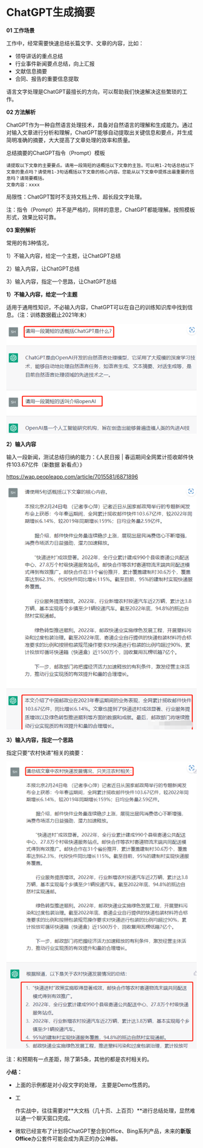 # ChatGPT生成摘要

**01 工作场景**

工作中，经常需要快速总结长篇文字、文章的内容，比如：

- 领导讲话的重点总结
- 行业事件新闻要点总结，向上汇报
- 文献信息摘要
- 合同、报告的重要信息提取

语言文字处理是ChatGPT最擅长的方向，可以帮助我们快速解决这些繁琐的工作。

**02 方法解析**

ChatGPT作为一种自然语言处理技术，具备对自然语言的理解和生成能力。通过对输入文章进行分析和理解，ChatGPT能够自动提取出关键信息和要点，并生成简明准确的摘要，大大提高了文章处理的效率和质量。

总结摘要的ChatGPT指令（Prompt）模板

```
请提取以下文章的主要要点。请用一段简短的话概括以下文章的主旨。可以用1-2句话总结以下文章的重点吗？请使用1-3句话概括以下文章的核心内容。您能从以下文章中提炼出最重要的信息吗？请简要概括。
文章内容：xxxx
```

局限性：ChatGPT暂时不支持文档上传、超长段文字处理。

注：指令（Prompt）并不是严格的，同样的意思，ChatGPT都能理解。按照模板形式，效果比较可靠。

**03 案例解析**

常用的有3种情况，

1）不输入内容，给定一个主题，让ChatGPT总结

2）输入内容，让ChatGPT总结

3）输入内容，指定一个思路，让ChatGPT总结

**1）不输入内容，给定一个主题**

适用于通用性知识，不必输入内容，ChatGPT可以在自己的训练知识库中找到信息。（注：训练数据截止2021年末）

<img src=".\chatgpt03_img01\image-20230227142550265.png">

**2）输入内容**

输入一段新闻，测试总结归纳的能力：《人民日报 | 春运期间全网累计揽收邮件快件103.67亿件（新数据 新看点）》

https://wap.peopleapp.com/article/7015581/6871896

<img src=".\chatgpt03_img01\image-20230227142715634.png">

**3）输入内容，指定一个思路**

指定只要“农村快递”相关的摘要：

<img src=".\chatgpt03_img01\image-20230227142735837.png">

注：和预期有一点差距，除了第5条，其他的都是农村相关的。

**小结：**

- 上面的示例都是对小段文字的处理， 主要是Demo性质的。
- 工
  
    作实战中，往往需要对**大文档（几十页、上百页）**进行总结处理，显然难以通一个聊天窗口完成。
    
- 微软已经宣布了计划将ChatGPT整合到Office、Bing系列产品，未来的**新版Office**办公套件可能会成为真正的办公神器。